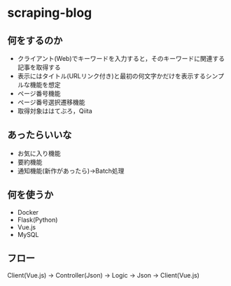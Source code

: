 # scraping-blog
## 何をするのか
- クライアント(Web)でキーワードを入力すると，そのキーワードに関連する記事を取得する
- 表示にはタイトル(URLリンク付き)と最初の何文字かだけを表示するシンプルな機能を想定
- ページ番号機能
- ページ番号選択遷移機能
- 取得対象ははてぶろ，Qiita

## あったらいいな
- お気に入り機能
- 要約機能
- 通知機能(新作があったら)→Batch処理

## 何を使うか
- Docker
- Flask(Python)
- Vue.js
- MySQL

## フロー
Client(Vue.js) → Controller(Json) → Logic → Json → Client(Vue.js)

